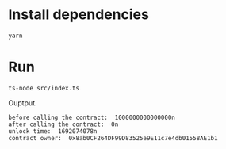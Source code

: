 # Install dependencies

```
yarn
```

# Run

```
ts-node src/index.ts
```

Ouptput.
``` 
before calling the contract:  1000000000000000n
after calling the contract:  0n
unlock time:  1692074078n
contract owner:  0x8ab0CF264DF99D83525e9E11c7e4db01558AE1b1
```
